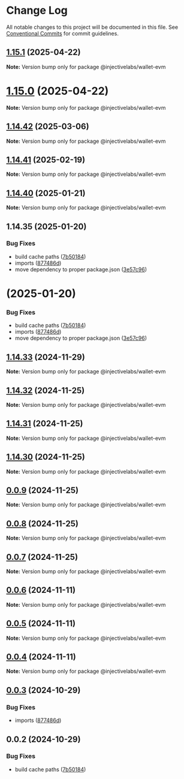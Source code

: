 # Change Log

All notable changes to this project will be documented in this file.
See [Conventional Commits](https://conventionalcommits.org) for commit guidelines.

## [1.15.1](https://github.com/InjectiveLabs/injective-ts/compare/@injectivelabs/wallet-evm@1.15.0...@injectivelabs/wallet-evm@1.15.1) (2025-04-22)

**Note:** Version bump only for package @injectivelabs/wallet-evm





# [1.15.0](https://github.com/InjectiveLabs/injective-ts/compare/@injectivelabs/wallet-evm@1.14.57...@injectivelabs/wallet-evm@1.15.0) (2025-04-22)

**Note:** Version bump only for package @injectivelabs/wallet-evm





## [1.14.42](https://github.com/InjectiveLabs/injective-ts/compare/@injectivelabs/wallet-evm@1.14.41-alpha.20...@injectivelabs/wallet-evm@1.14.42) (2025-03-06)

**Note:** Version bump only for package @injectivelabs/wallet-evm

## [1.14.41](https://github.com/InjectiveLabs/injective-ts/compare/@injectivelabs/wallet-evm@1.14.41-beta.15...@injectivelabs/wallet-evm@1.14.41) (2025-02-19)

**Note:** Version bump only for package @injectivelabs/wallet-evm

## [1.14.40](https://github.com/InjectiveLabs/injective-ts/compare/v1.14.35...v1.14.40) (2025-01-21)

**Note:** Version bump only for package @injectivelabs/wallet-evm

## 1.14.35 (2025-01-20)

### Bug Fixes

- build cache paths ([7b50184](https://github.com/InjectiveLabs/injective-ts/commit/7b5018431d970bfb00d022878fbf7994e4878e72))
- imports ([877486d](https://github.com/InjectiveLabs/injective-ts/commit/877486d027440d54d043f5b3b8f8a6f45be6521e))
- move dependency to proper package.json ([3e57c96](https://github.com/InjectiveLabs/injective-ts/commit/3e57c96e4a3af096d7e3815f4d3e5b183bd5bdf4))

# (2025-01-20)

### Bug Fixes

- build cache paths ([7b50184](https://github.com/InjectiveLabs/injective-ts/commit/7b5018431d970bfb00d022878fbf7994e4878e72))
- imports ([877486d](https://github.com/InjectiveLabs/injective-ts/commit/877486d027440d54d043f5b3b8f8a6f45be6521e))
- move dependency to proper package.json ([3e57c96](https://github.com/InjectiveLabs/injective-ts/commit/3e57c96e4a3af096d7e3815f4d3e5b183bd5bdf4))

## [1.14.33](https://github.com/InjectiveLabs/injective-ts/compare/@injectivelabs/wallet-evm@1.14.33-beta.4...@injectivelabs/wallet-evm@1.14.33) (2024-11-29)

**Note:** Version bump only for package @injectivelabs/wallet-evm

## [1.14.32](https://github.com/InjectiveLabs/injective-ts/compare/@injectivelabs/wallet-evm@1.14.31...@injectivelabs/wallet-evm@1.14.32) (2024-11-25)

**Note:** Version bump only for package @injectivelabs/wallet-evm

## [1.14.31](https://github.com/InjectiveLabs/injective-ts/compare/@injectivelabs/wallet-evm@1.14.30...@injectivelabs/wallet-evm@1.14.31) (2024-11-25)

**Note:** Version bump only for package @injectivelabs/wallet-evm

## [1.14.30](https://github.com/InjectiveLabs/injective-ts/compare/@injectivelabs/wallet-evm@0.0.9...@injectivelabs/wallet-evm@1.14.30) (2024-11-25)

**Note:** Version bump only for package @injectivelabs/wallet-evm

## [0.0.9](https://github.com/InjectiveLabs/injective-ts/compare/@injectivelabs/wallet-evm@0.0.8...@injectivelabs/wallet-evm@0.0.9) (2024-11-25)

**Note:** Version bump only for package @injectivelabs/wallet-evm

## [0.0.8](https://github.com/InjectiveLabs/injective-ts/compare/@injectivelabs/wallet-evm@0.0.7...@injectivelabs/wallet-evm@0.0.8) (2024-11-25)

**Note:** Version bump only for package @injectivelabs/wallet-evm

## [0.0.7](https://github.com/InjectiveLabs/injective-ts/compare/@injectivelabs/wallet-evm@0.0.7-beta.5...@injectivelabs/wallet-evm@0.0.7) (2024-11-25)

**Note:** Version bump only for package @injectivelabs/wallet-evm

## [0.0.6](https://github.com/InjectiveLabs/injective-ts/compare/@injectivelabs/wallet-evm@0.0.5...@injectivelabs/wallet-evm@0.0.6) (2024-11-11)

**Note:** Version bump only for package @injectivelabs/wallet-evm

## [0.0.5](https://github.com/InjectiveLabs/injective-ts/compare/@injectivelabs/wallet-evm@0.0.4...@injectivelabs/wallet-evm@0.0.5) (2024-11-11)

**Note:** Version bump only for package @injectivelabs/wallet-evm

## [0.0.4](https://github.com/InjectiveLabs/injective-ts/compare/@injectivelabs/wallet-evm@0.0.4-beta.6...@injectivelabs/wallet-evm@0.0.4) (2024-11-11)

**Note:** Version bump only for package @injectivelabs/wallet-evm

## [0.0.3](https://github.com/InjectiveLabs/injective-ts/compare/@injectivelabs/wallet-evm@0.0.3-beta.0...@injectivelabs/wallet-evm@0.0.3) (2024-10-29)

### Bug Fixes

- imports ([877486d](https://github.com/InjectiveLabs/injective-ts/commit/877486d027440d54d043f5b3b8f8a6f45be6521e))

## 0.0.2 (2024-10-29)

### Bug Fixes

- build cache paths ([7b50184](https://github.com/InjectiveLabs/injective-ts/commit/7b5018431d970bfb00d022878fbf7994e4878e72))

